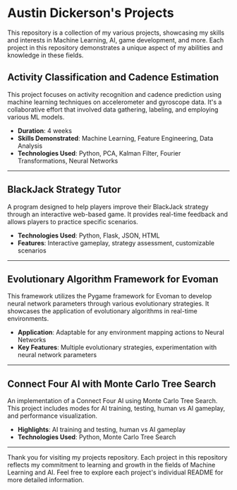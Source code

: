 # Austin Dickerson's Projects

This repository is a collection of my various projects, showcasing my skills and interests in Machine Learning, AI, game development, and more. Each project in this repository demonstrates a unique aspect of my abilities and knowledge in these fields.

## Activity Classification and Cadence Estimation
This project focuses on activity recognition and cadence prediction using machine learning techniques on accelerometer and gyroscope data. It's a collaborative effort that involved data gathering, labeling, and employing various ML models.

- **Duration**: 4 weeks
- **Skills Demonstrated**: Machine Learning, Feature Engineering, Data Analysis
- **Technologies Used**: Python, PCA, Kalman Filter, Fourier Transformations, Neural Networks

---

## BlackJack Strategy Tutor
A program designed to help players improve their BlackJack strategy through an interactive web-based game. It provides real-time feedback and allows players to practice specific scenarios.

- **Technologies Used**: Python, Flask, JSON, HTML
- **Features**: Interactive gameplay, strategy assessment, customizable scenarios

---

## Evolutionary Algorithm Framework for Evoman
This framework utilizes the Pygame framework for Evoman to develop neural network parameters through various evolutionary strategies. It showcases the application of evolutionary algorithms in real-time environments.

- **Application**: Adaptable for any environment mapping actions to Neural Networks
- **Key Features**: Multiple evolutionary strategies, experimentation with neural network parameters

---

## Connect Four AI with Monte Carlo Tree Search
An implementation of a Connect Four AI using Monte Carlo Tree Search. This project includes modes for AI training, testing, human vs AI gameplay, and performance visualization.

- **Highlights**: AI training and testing, human vs AI gameplay
- **Technologies Used**: Python, Monte Carlo Tree Search

---

Thank you for visiting my projects repository. Each project in this repository reflects my commitment to learning and growth in the fields of Machine Learning and AI. Feel free to explore each project's individual README for more detailed information.

